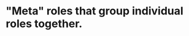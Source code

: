# "Meta" roles that group individual roles together.

<!--TOC-->
<!--ENDTOC-->

<!--ROLEVARS-->
<!--ENDROLEVARS-->
